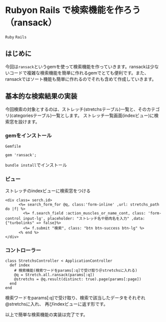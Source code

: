 # Rubyon Rails で検索機能を作ろう（ransack）
`Ruby` `Rails`

## はじめに
今回は`ransack`というgemを使って検索機能を作っていきます。ransackは少ないコードで複雑な検索機能を簡単に作れるgemでとても便利です。また、ransackではソート機能も簡単に作れるのでそれも含めて作成していきます。


## 基本的な検索結果の実装
今回検索の対象とするのは、ストレッチ(stretchsテーブル)一覧と、そのカテゴリ(categoriesテーブル)一覧とします。
ストレッチ一覧画面(indexビュー)に検索窓を設けます。

### gemをインストール
`Gemfile`
```
gem 'ransack';
```

`bundle install`でインストール

### ビュー
ストレッチのindexビューに検索窓をつける

```
<div class= serch.id>
      <%= search_form_for @q, class:'form-inline' ,url: stretchs_path do |f| %>
        <%= f.search_field :action_muscles_or_name_cont, class: 'form-control input-lg', placeholder: "ストレッチ名や筋肉名を入力" ,data: {"turbolinks" => false}%>
        <%= f.submit "検索", class: "btn btn-success btn-lg" %>
      <% end %>
</div>
```

### コントローラー
```
class StretchsController < ApplicationController
  def index
    # 検索機能(検索ワードをparams[:q]で受け取り＠stretchsに入れる)
    @q = Stretch.all.ransack(params[:q])
    @stretchs = @q.result(distinct: true).page(params[:page])
  end
end
```

検索ワードをparams[:q]で受け取り、検索で該当したデータをそれぞれ@stretchsに入れ、
再びindexビューに返す形です。

以上で簡単な検索機能の実装は完了です。
